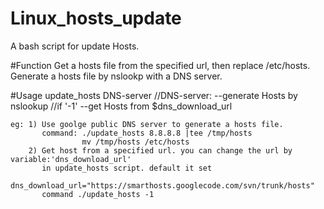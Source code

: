 Linux_hosts_update
==================

A bash script for update Hosts.

#Function
    Get a hosts file from the specified url, then replace /etc/hosts.
    Generate a hosts file by nslookp with a DNS server.

#Usage
    update_hosts DNS-server  //DNS-server: --generate Hosts by nslookup
                            //if '-1' --get Hosts from $dns_download_url


    eg: 1) Use goolge public DNS server to generate a hosts file.
           command: ./update_hosts 8.8.8.8 |tee /tmp/hosts
                    mv /tmp/hosts /etc/hosts
        2) Get host from a specified url. you can change the url by variable:'dns_download_url' 
           in update_hosts script. default it set 
           dns_download_url="https://smarthosts.googlecode.com/svn/trunk/hosts"
           command ./update_hosts -1

    
